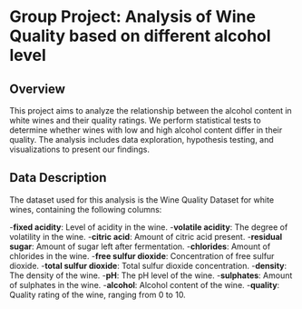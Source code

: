 # Group Project: Analysis of Wine Quality based on different alcohol level
## **Overview**
This project aims to analyze the relationship between the alcohol content in white wines and their quality ratings. We perform statistical tests to determine whether wines with low and high alcohol content differ in their quality. The analysis includes data exploration, hypothesis testing, and visualizations to present our findings.
## **Data Description**
The dataset used for this analysis is the Wine Quality Dataset for white wines, containing the following columns:

-**fixed acidity**: Level of acidity in the wine.
-**volatile acidity**: The degree of volatility in the wine.
-**citric acid**: Amount of citric acid present.
-**residual sugar**: Amount of sugar left after fermentation.
-**chlorides**: Amount of chlorides in the wine.
-**free sulfur dioxide**: Concentration of free sulfur dioxide.
-**total sulfur dioxide**: Total sulfur dioxide concentration.
-**density**: The density of the wine.
-**pH**: The pH level of the wine.
-**sulphates**: Amount of sulphates in the wine.
-**alcohol**: Alcohol content of the wine.
-**quality**: Quality rating of the wine, ranging from 0 to 10.
